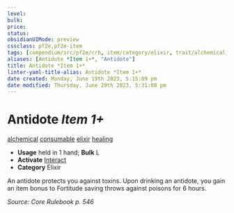 ```yaml
---
level:
bulk:
price:
status:
obsidianUIMode: preview
cssclass: pf2e,pf2e-item
tags: [compendium/src/pf2e/crb, item/category/elixir, trait/alchemical, trait/consumable, trait/elixir, trait/healing]
aliases: [Antidote *Item 1+*, "Antidote"]
title: Antidote *Item 1+*
linter-yaml-title-alias: Antidote *Item 1+*
date created: Monday, June 19th 2023, 5:15:09 pm
date modified: Thursday, June 29th 2023, 5:31:08 pm
---
```


# Antidote *Item 1+*

[alchemical](rules/traits/alchemical.md) [consumable](rules/traits/consumable.md) [elixir](rules/traits/elixir.md) [healing](rules/traits/healing.md)  

- **Usage** held in 1 hand; **Bulk** L
- **Activate** [Interact](rules/actions/interact.md)
- **Category** Elixir

An antidote protects you against toxins. Upon drinking an antidote, you gain an item bonus to Fortitude saving throws against poisons for 6 hours.

*Source: Core Rulebook p. 546*
